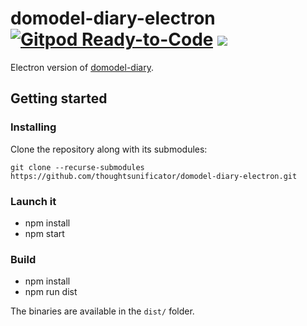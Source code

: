 # domodel-diary-electron [![Gitpod Ready-to-Code](https://img.shields.io/badge/Gitpod-ready--to--code-blue?logo=gitpod)](https://gitpod.io/#https://github.com/thoughtsunificator/domodel-diary-electron) ![](https://img.shields.io/github/release-date/thoughtsunificator/domodel-diary-electron)

Electron version of [domodel-diary](https://github.com/thoughtsunificator/domodel-diary).

## Getting started

### Installing

Clone the repository along with its submodules:

```git clone --recurse-submodules https://github.com/thoughtsunificator/domodel-diary-electron.git```

### Launch it

- npm install
- npm start

### Build

- npm install
- npm run dist

The binaries are available in the ``dist/`` folder.